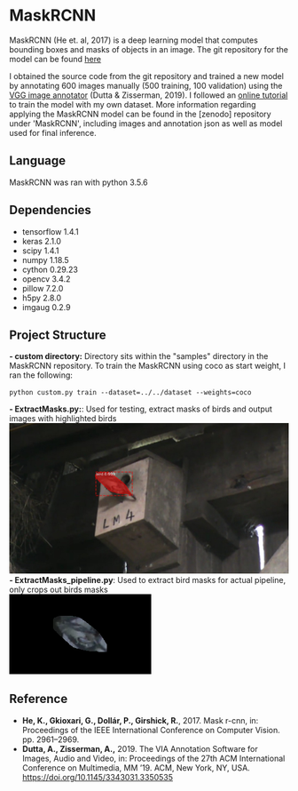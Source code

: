 # MaskRCNN
MaskRCNN (He et. al, 2017) is a deep learning model that computes bounding boxes and masks of objects in an image. The git repository for the model can be found [here](https://github.com/matterport/Mask_RCNN)

I obtained the source code from the git repository and trained a new model by annotating 600 images manually (500 training, 100 validation) using the [VGG image annotator](https://www.robots.ox.ac.uk/~vgg/software/via/via-1.0.6.html) (Dutta & Zisserman, 2019). I followed an [online tutorial](https://thebinarynotes.com/how-to-train-mask-r-cnn-on-the-custom-dataset/) to train the model with my own dataset. More information regarding applying the MaskRCNN model can be found in the [zenodo] repository under 'MaskRCNN', including images and annotation json as well as model used for final inference.

## Language
MaskRCNN was ran with python 3.5.6

## Dependencies
- tensorflow 1.4.1
- keras 2.1.0
- scipy 1.4.1
- numpy 1.18.5
- cython 0.29.23
- opencv 3.4.2
- pillow 7.2.0
- h5py 2.8.0
- imgaug 0.2.9


## Project Structure
**- custom directory:** Directory sits within the "samples" directory in the MaskRCNN repository. To train the MaskRCNN using coco as start weight, I ran the following:
```
python custom.py train --dataset=../../dataset --weights=coco
```
**- ExtractMasks.py:**: Used for testing, extract masks of birds and output images with highlighted birds  
![InferenceSample](../Graphics/2.jpg)
**- ExtractMasks_pipeline.py**: Used to extract bird masks for actual pipeline, only crops out birds masks  
![MaskSample](../Graphics/VN0383_VP7_LM4_20140612_E1_1.png)

## Reference
- **He, K., Gkioxari, G., Dollár, P., Girshick, R.**, 2017. Mask r-cnn, in: Proceedings of the IEEE International Conference on Computer Vision. pp. 2961–2969. 
- **Dutta, A., Zisserman, A.,** 2019. The VIA Annotation Software for Images, Audio and Video, in: Proceedings of the 27th ACM International Conference on Multimedia, MM ’19. ACM, New York, NY, USA. https://doi.org/10.1145/3343031.3350535